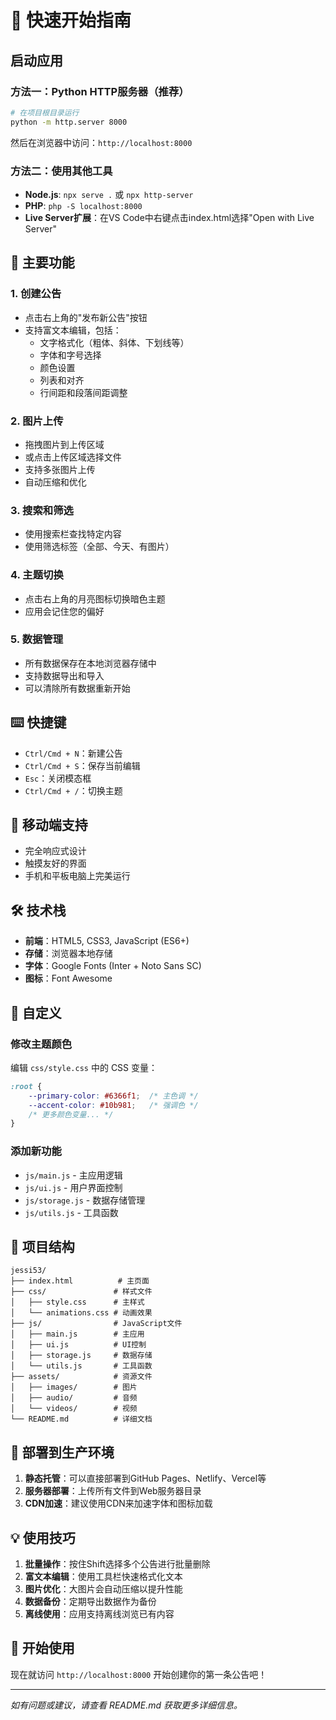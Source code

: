 # 🚀 快速开始指南

## 启动应用

### 方法一：Python HTTP服务器（推荐）
```bash
# 在项目根目录运行
python -m http.server 8000
```

然后在浏览器中访问：`http://localhost:8000`

### 方法二：使用其他工具
- **Node.js**: `npx serve .` 或 `npx http-server`
- **PHP**: `php -S localhost:8000`
- **Live Server扩展**：在VS Code中右键点击index.html选择"Open with Live Server"

## 🎯 主要功能

### 1. 创建公告
- 点击右上角的"发布新公告"按钮
- 支持富文本编辑，包括：
  - 文字格式化（粗体、斜体、下划线等）
  - 字体和字号选择
  - 颜色设置
  - 列表和对齐
  - 行间距和段落间距调整

### 2. 图片上传
- 拖拽图片到上传区域
- 或点击上传区域选择文件
- 支持多张图片上传
- 自动压缩和优化

### 3. 搜索和筛选
- 使用搜索栏查找特定内容
- 使用筛选标签（全部、今天、有图片）

### 4. 主题切换
- 点击右上角的月亮图标切换暗色主题
- 应用会记住您的偏好

### 5. 数据管理
- 所有数据保存在本地浏览器存储中
- 支持数据导出和导入
- 可以清除所有数据重新开始

## ⌨️ 快捷键

- `Ctrl/Cmd + N`：新建公告
- `Ctrl/Cmd + S`：保存当前编辑
- `Esc`：关闭模态框
- `Ctrl/Cmd + /`：切换主题

## 📱 移动端支持

- 完全响应式设计
- 触摸友好的界面
- 手机和平板电脑上完美运行

## 🛠️ 技术栈

- **前端**：HTML5, CSS3, JavaScript (ES6+)
- **存储**：浏览器本地存储
- **字体**：Google Fonts (Inter + Noto Sans SC)
- **图标**：Font Awesome

## 🎨 自定义

### 修改主题颜色
编辑 `css/style.css` 中的 CSS 变量：
```css
:root {
    --primary-color: #6366f1;  /* 主色调 */
    --accent-color: #10b981;   /* 强调色 */
    /* 更多颜色变量... */
}
```

### 添加新功能
- `js/main.js` - 主应用逻辑
- `js/ui.js` - 用户界面控制
- `js/storage.js` - 数据存储管理
- `js/utils.js` - 工具函数

## 📂 项目结构

```
jessi53/
├── index.html          # 主页面
├── css/               # 样式文件
│   ├── style.css      # 主样式
│   └── animations.css # 动画效果
├── js/                # JavaScript文件
│   ├── main.js        # 主应用
│   ├── ui.js          # UI控制
│   ├── storage.js     # 数据存储
│   └── utils.js       # 工具函数
├── assets/            # 资源文件
│   ├── images/        # 图片
│   ├── audio/         # 音频
│   └── videos/        # 视频
└── README.md          # 详细文档
```

## 🚀 部署到生产环境

1. **静态托管**：可以直接部署到GitHub Pages、Netlify、Vercel等
2. **服务器部署**：上传所有文件到Web服务器目录
3. **CDN加速**：建议使用CDN来加速字体和图标加载

## 💡 使用技巧

1. **批量操作**：按住Shift选择多个公告进行批量删除
2. **富文本编辑**：使用工具栏快速格式化文本
3. **图片优化**：大图片会自动压缩以提升性能
4. **数据备份**：定期导出数据作为备份
5. **离线使用**：应用支持离线浏览已有内容

## 🎉 开始使用

现在就访问 `http://localhost:8000` 开始创建你的第一条公告吧！

---

*如有问题或建议，请查看 README.md 获取更多详细信息。* 